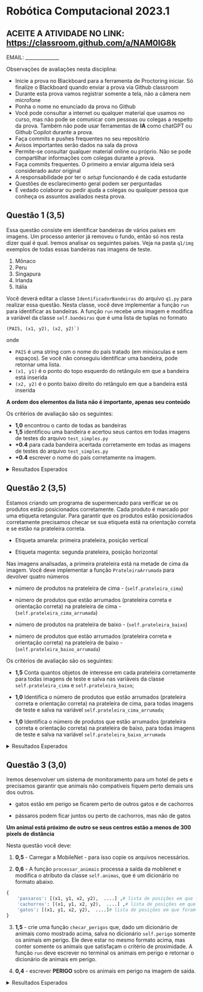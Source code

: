# Robótica Computacional 2023.1

## ACEITE A ATIVIDADE NO LINK: https://classroom.github.com/a/NAM0IG8k

EMAIL: ______________

Observações de avaliações nesta disciplina:

* Inicie a prova no Blackboard para a ferramenta de Proctoring iniciar. Só finalize o Blackboard quando enviar a prova via Github classroom
* Durante esta prova vamos registrar somente a tela, não a câmera nem microfone
* Ponha o nome no enunciado da prova no Github
* Você pode consultar a internet ou qualquer material que usamos no curso, mas não pode se comunicar com pessoas ou colegas a respeito da prova. Também não pode usar ferramentas de **IA** como chatGPT ou Github Copilot durante a prova.
* Faça commits e pushes frequentes no seu repositório
* Avisos importantes serão dados na sala da prova
* Permite-se consultar qualquer material online ou próprio. Não se pode compartilhar informações com colegas durante a prova.
* Faça commits frequentes. O primeiro a enviar alguma ideia será considerado autor original
* A responsabilidade por ter o *setup* funcionando é de cada estudante
* Questões de esclarecimento geral podem ser perguntadas
* É vedado colaborar ou pedir ajuda a colegas ou qualquer pessoa que conheça os assuntos avaliados nesta prova.

## Questão 1 (3,5)

Essa questão consiste em identificar bandeiras de vários países em imagens. Um processo anterior já removeu o fundo, então só nos resta dizer qual é qual. Iremos analisar os seguintes países. Veja na pasta `q1/img` exemplos de todas essas bandeiras nas imagens de teste.

1. Mônaco
2. Peru
3. Singapura
4. Irlanda
5. Itália

Você deverá editar a classe `IdentificadorBandeiras` do arquivo `q1.py` para realizar essa questão. Nesta classe, você deve implementar a função `run` para identificar as bandeiras. A função `run` recebe uma imagem e modifica a variável da classe `self.bandeiras` que é uma lista de tuplas no formato


```
(PAIS, (x1, y2), (x2, y2)`)
```


onde


- `PAIS` é uma string com o nome do país tratado (em minúsculas e sem espaços). Se você não conseguiu identificar uma bandeira, pode retornar uma lista.
- `(x1, y1)` é o ponto do topo esquerdo do retângulo em que a bandeira está inserida
- `(x2, y2)` é o ponto baixo direito do retângulo em que a bandeira está inserida


**A ordem dos elementos da lista não é importante, apenas seu conteúdo**


Os critérios de avaliação são os seguintes:


* **1,0** encontrou o canto de todas as bandeiras
* **1,5** identificou uma bandeira e acertou seus cantos em todas imagens de testes do arquivo `test_simples.py`
* **+0.4** para cada bandeira acertada corretamente em todas as imagens de testes do arquivo `test_simples.py`
* **+0.4** escrever o nome do país corretamente na imagem.

<p>
<details>
<summary>Resultados Esperados</summary>

1. teste1.png:
```python
[
    ('singapura', (192, 496), (456, 673)),
    ('monaco', (726, 163), (983, 369)),
    ('peru', (119, 121), (380, 295)),
],
```
2. teste2.png
```python
[
    ('irlanda', (705, 589), (970, 722)),
    ('italia', (343, 298), (607, 474)),
],
``` 
3. teste3.png
```python
[
    ('peru', (751, 445), (1012, 619)),
    ('singapura', (125, 261), (390, 437)),
],
``` 
4. teste4.png
```python
[
    ('peru', (767, 496), (1028, 671)),
    ('italia', (84, 477), (348, 653)),
    ('irlanda', (752, 114), (1017, 246)),
],
``` 

</details>
</p>



## Questão 2 (3,5)


Estamos criando um programa de supermercado para verificar se os produtos estão posicionados corretamente. Cada produto é marcado por uma etiqueta retangular. Para garantir que os produtos estão posicionados corretamente precisamos checar se sua etiqueta está na orientação correta e se estão na prateleira correta.


- Etiqueta amarela: primeira prateleira, posição vertical


- Etiqueta magenta: segunda prateleira, posição horizontal


Nas imagens analisadas, a primeira prateleira está na metade de cima da imagem. Você deve implementar a função `PrateleiraArrumada` para devolver quatro números


- número de produtos na prateleira de cima - (`self.prateleira_cima`)


- número de produtos que estão arrumados (prateleira correta e orientação correta) na prateleira de cima - (`self.prateleira_cima_arrumada`)


- número de produtos na prateleira de baixo - (`self.prateleira_baixo`)


- número de produtos que estão arrumados (prateleira correta e orientação correta) na prateleira de baixo - (`self.prateleira_baixo_arrumada`)


Os critérios de avaliação são os seguintes:


- **1,5** Conta quantos objetos de interesse em cada prateleira corretamente para todas imagens de teste e salva nas variáveis da classe `self.prateleira_cima` e `self.prateleira_baixo`;


- **1,0** Identifica o número de produtos que estão arrumados (prateleira correta e orientação correta) na prateleira de cima, para todas imagens de teste e salva na variável `self.prateleira_cima_arrumada`;


- **1,0** Identifica o número de produtos que estão arrumados (prateleira correta e orientação correta) na prateleira de baixo, para todas imagens de teste e salva na variável `self.prateleira_baixo_arrumada`




<p>
<details>
<summary>Resultados Esperados</summary>


1. teste1.png - respectivamente: 4, 4, 3, 3


2. teste2.png - respectivamente: 3, 1, 2, 1
   
3. teste3.png - respectivamente: 3, 2, 2, 1


4. teste4.png - respectivamente: 3, 1, 3, 1


</details>
</p>

## Questão 3 (3,0)


Iremos desenvolver um sistema de monitoramento para um hotel de pets e precisamos garantir que animais não compatíveis fiquem perto demais uns dos outros.


- gatos estão em perigo se ficarem perto de outros gatos e de cachorros

- pássaros podem ficar juntos ou perto de cachorros, mas não de gatos


**Um animal está próximo de outro se seus centros estão a menos de 300 pixels de distância**


Nesta questão você deve:


1. **0,5** - Carregar a MobileNet - para isso copie os arquivos necessários.

2. **0,6** - A função `processar_animais` processa a saída da mobilenet e modifica o atributo da classe `self.animas`, que é um dicionário no formato abaixo.

```python
{
    'passaros': [(x1, y1, x2, y2),  ....] ,# lista de posições em que foram encontrados pássaros
    'cachorros': [(x1, y1, x2, y2),  ....] ,# lista de posições em que foram encontrados cachorros
    'gatos': [(x1, y1, x2, y2),  ....]# lista de posições em que foram encontrados gatos
}
```
3. **1,5** - crie uma função `checar_perigos` que, dado um dicionário de animais como mostrado acima, salva no dicionário `self.perigo` somente os animais em perigo. Ele deve estar no mesmo formato acima, mas conter somente os animais que satisfaçam o critério de proximidade. A função `run` deve escrever no terminal os animais em perigo e retornar o dicionário de animais em perigo.

4. **0,4** - escrever **PERIGO** sobre os animais em perigo na imagem de saída.

<p>
<details>
<summary>Resultados Esperados</summary>

1. teste1.png:
```python
{
    'passaros': [],
    'cachorros': [],
    'gatos': [],
}
```

2. teste2.png:
```python
{
    'passaros': [],
    'cachorros': [],
    'gatos': [(373, 397, 605, 734)],
}
```
   
3. teste3.png:
```python
{
    'passaros': [(748, 238, 965, 519)],
    'cachorros': [],
    'gatos': [],
}
```
</details>
</p>